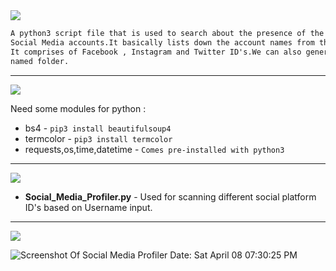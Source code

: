 <img src="https://via.placeholder.com/1270x120/0d1117/fffff?text=Social+Media+Profiler" />

```html
A python3 script file that is used to search about the presence of the username in different 
Social Media accounts.It basically lists down the account names from the first page of google.
It comprises of Facebook , Instagram and Twitter ID's.We can also generate User Info in a User
named folder.
```
---------------------------------------------------------------------------------------------------------------------------------------------------

<img src="https://via.placeholder.com/1270x120/0d1117/BFFF00?text=EXTRA+REQUIREMENTS+FOR+PYTHON" />


Need some modules for python : 

* bs4  - `pip3 install beautifulsoup4`
* termcolor - `pip3 install termcolor`
* requests,os,time,datetime - `Comes pre-installed with python3`

-------------------------------------------------------------------------------------------------------------------------------------------------

<img src="https://via.placeholder.com/1270x120/0d1117/BFFF00?text=FUNCTIONALITIES" />

* **Social_Media_Profiler.py** - Used for scanning different social platform ID's based on Username input.

---------------------------------------------------------------------------------------------------------------------------------------------------

<img src="https://via.placeholder.com/1270x120/0d1117/BFFF00?text=SCREENSHOT+OF+THE+SCRIPT" />

![Screenshot Of Social Media Profiler Date: Sat April 08 07:30:25 PM](https://i.imgur.com/SXJVQ4o.png)
